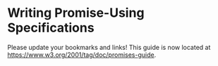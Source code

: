 # Writing Promise-Using Specifications

Please update your bookmarks and links! This guide is now located at https://www.w3.org/2001/tag/doc/promises-guide.
